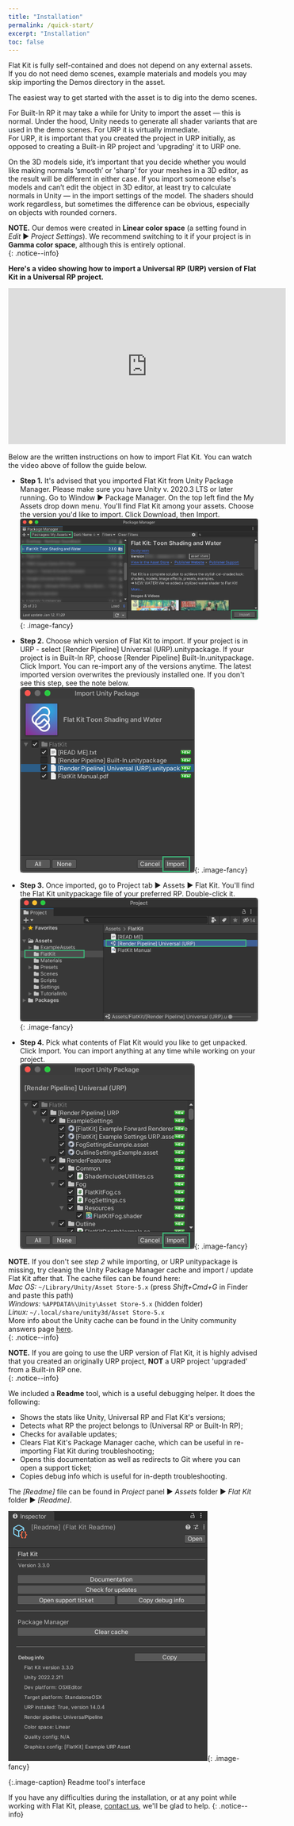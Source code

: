 ```yaml
---
title: "Installation"
permalink: /quick-start/
excerpt: "Installation"
toc: false
---
```


Flat Kit is fully self-contained and does not depend on any external assets.  
If you do not need demo scenes, example materials and models you may skip importing the Demos directory in the asset.  

The easiest way to get started with the asset is to dig into the demo scenes.  

For Built-In RP it may take a while for Unity to import the asset — this is normal. Under the hood, Unity needs to generate all shader variants that are used in the demo scenes. For URP it is virtually immediate.  
For URP, it is important that you created the project in URP initially, as opposed to creating a Built-in RP project and 'upgrading' it to URP one.  

On the 3D models side, it’s important that you decide whether you would like making normals ‘smooth’ or 'sharp' for your meshes in a 3D editor, as the result will be different in either case. If you import someone else's models and can’t edit the object in 3D editor, at least try to calculate normals in Unity — in the import settings of the model. The shaders should work regardless, but sometimes the difference can be obvious, especially on objects with rounded corners.  

**NOTE.** Our demos were created in **Linear color space** (a setting found in _Edit_ ▶︎ _Project Settings_). We recommend switching to it if your project is in **Gamma color space**, although this is entirely optional.  
{: .notice--info}

**Here's a video showing how to import a Universal RP (URP) version of Flat Kit in a Universal RP project.**

<iframe width="560" height="315" src="https://www.youtube.com/embed/EuDdSFXnibc" title="YouTube video player" frameborder="0" allow="accelerometer; autoplay; clipboard-write; encrypted-media; gyroscope; picture-in-picture" allowfullscreen></iframe>  

Below are the written instructions on how to import Flat Kit. You can watch the video above of follow the guide below.

* **Step 1.** It's advised that you imported Flat Kit from Unity Package Manager. Please make sure you have Unity v. 2020.3 LTS or later running. Go to Window ▶︎ Package Manager. On the top left find the My Assets drop down menu. You'll find Flat Kit among your assets. Choose the version you'd like to import. Click Download, then Import.  
![Flat Kit import instructions - Step 1](/FlatKit_Manual_Images/manual_import_instructions_2.png){: .image-fancy}

* **Step 2.** Choose which version of Flat Kit to import. If your project is in URP - select [Render Pipeline] Universal (URP).unitypackage. If your project is in Built-In RP, choose [Render Pipeline] Built-In.unitypackage. Click Import. You can re-import any of the versions anytime. The latest imported version overwrites the previously installed one. If you don't see this step, see the note below.  
![Flat Kit import instructions - Step 2](/FlatKit_Manual_Images/manual_import_instructions_3.png){: .image-fancy}

* **Step 3.** Once imported, go to Project tab ▶︎ Assets ▶︎ Flat Kit. You'll find the Flat Kit unitypackage file of your preferred RP. Double-click it.  
![Flat Kit import instructions - Step 3](/FlatKit_Manual_Images/manual_import_instructions_4.png){: .image-fancy}

* **Step 4.** Pick what contents of Flat Kit would you like to get unpacked. Click Import. You can import anything at any time while working on your project.  
![Flat Kit import instructions - Step 4](/FlatKit_Manual_Images/manual_import_instructions_5.png){: .image-fancy}

**NOTE.** If you don't see *step 2* while importing, or URP unitypackage is missing, try cleanig the Unity Package Manager cache and import / update Flat Kit after that. The cache files can be found here:  
*Mac OS:* `~/Library/Unity/Asset Store-5.x` (press _Shift+Cmd+G_ in Finder and paste this path)  
*Windows:* `%APPDATA%\Unity\Asset Store-5.x` (hidden folder)  
*Linux:* `~/.local/share/unity3d/Asset Store-5.x`  
More info about the Unity cache can be found in the Unity community answers page [here](https://answers.unity.com/questions/45050/where-unity-store-saves-the-packages.html).  
{: .notice--info}

**NOTE.** If you are going to use the URP version of Flat Kit, it is highly advised that you created an originally URP project, **NOT** a URP project 'upgraded' from a Built-in RP one.  
{: .notice--info}

We included a **Readme** tool, which is a useful debugging helper. It does the following:

* Shows the stats like Unity, Universal RP and Flat Kit's versions;
* Detects what RP the project belongs to (Universal RP or Built-In RP);
* Checks for available updates;
* Clears Flat Kit's Package Manager cache, which can be useful in re-importing Flat Kit during troubleshooting;
* Opens this documentation as well as redirects to Git where you can open a support ticket;
* Copies debug info which is useful for in-depth troubleshooting.  

The *[Readme]* file can be found in _Project_ panel ▶︎ _Assets_ folder ▶︎ _Flat Kit_ folder ▶︎ _[Readme]_.  

![Readme tool's interface](/FlatKit_Manual_Images/flat-kit-readme-file.png){: .image-fancy}

{:.image-caption}
Readme tool's interface

If you have any difficulties during the installation, or at any point while working with Flat Kit, please, [contact us](/contact-details), we'll be glad to help.
{: .notice--info}